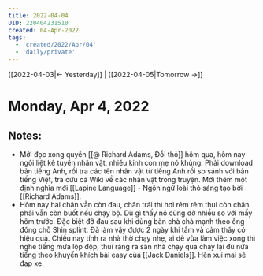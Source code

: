 ```yaml
---
title: 2022-04-04
UID: 220404231510
created: 04-Apr-2022
tags:
  - 'created/2022/Apr/04'
  - 'daily/private'
---
```

[[2022-04-03|<- Yesterday]] | [[2022-04-05|Tomorrow ->]]
# Monday, Apr 4, 2022

## Notes:
- Mới đọc xong quyển [[@ Richard Adams, Đồi thỏ]] hôm qua, hôm nay ngồi liệt kê tuyến nhân vật, nhiều kinh con mẹ nó khủng. Phải download bản tiếng Anh, rồi tra các tên nhân vật từ tiếng Anh rồi so sánh với bản tiếng Việt, tra cứu cả Wiki về các nhân vật trong truyện. Mới thêm một định nghĩa mới [[Lapine Language]] - Ngôn ngữ loài thỏ sáng tạo bởi [[Richard Adams]].
- Hôm nay hai chân vẫn còn đau, chân trái thì hơi rêm rêm thui còn chân phải vẫn còn buốt nếu chạy bộ. Dù gì thấy nó cũng đỡ nhiều so với mấy hôm trước. Đặc biệt đỡ đau sau khi dùng bàn chà chà mạnh theo ống đồng chỗ Shin splint. Đã làm vậy được 2 ngày khi tắm và cảm thấy có hiệu quả. Chiều nay tính ra nhà thờ chạy nhẹ, ai dè vừa làm việc xong thì nghe tiếng mưa lộp độp, thui ráng ra sân nhà chạy qua chạy lại đủ nửa tiếng theo khuyến khích bài easy của [[Jack Daniels]]. Hên xui mai sẽ đạp xe.

